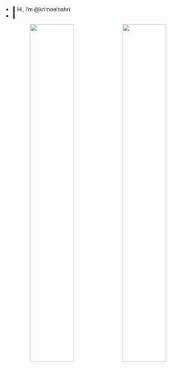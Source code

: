 - 👋 Hi, I’m @krimoelbahri
- 👀 
<p align="center">
  <img width="48%" src="https://github-readme-stats.vercel.app/api?username=krimoelbahri&show_icons=true&theme=tokyonight" />
  <img width="48%" src="https://github-readme-streak-stats.herokuapp.com/?user=krimoelbahri&theme=tokyonight" />
</p>

